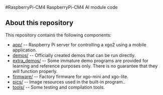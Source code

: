 #RaspberryPi-CM4
RaspberryPi-CM4 AI module code

## About this repository

This repository contains the following components:

- [app/](https://github.com/Xgorobot/RaspberryPi-CM4/tree/main/app) -- Raspberry Pi server for controlling a xgo2 using a mobile application.
- [demos/](https://github.com/Xgorobot/RaspberryPi-CM4/tree/main/demos) -- Officially created demos that can be run directly.
- [extra_demos/](https://github.com/Xgorobot/RaspberryPi-CM4/tree/main/extra_demos) -- Some immature demo programs are provided for learning and reference purposes only. There is no guarantee that they will function properly.
- [firmware/](https://github.com/Xgorobot/RaspberryPi-CM4/tree/main/firmware) -- Factory firmware for xgo-mini and xgo-lite.
- [pics/](https://github.com/Xgorobot/RaspberryPi-CM4/tree/main/pics) -- Image resources used in the built-in program..
- [tools/](https://github.com/Xgorobot/RaspberryPi-CM4/tree/main/tools) -- 
Some testing and compilation tools.

